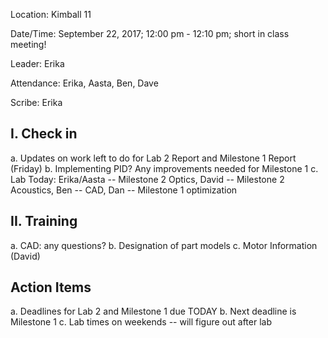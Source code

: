 Location: Kimball 11

Date/Time: September 22, 2017; 12:00 pm - 12:10 pm; short in class meeting!

Leader: Erika

Attendance: Erika, Aasta, Ben, Dave

Scribe: Erika

## I. Check in 
  a. Updates on work left to do for Lab 2 Report and Milestone 1 Report (Friday)
  b. Implementing PID? Any improvements needed for Milestone 1
  c. Lab Today: Erika/Aasta -- Milestone 2 Optics, David -- Milestone 2 Acoustics, Ben -- CAD, Dan -- Milestone 1 optimization

## II. Training
  a. CAD: any questions?
  b. Designation of part models
  c. Motor Information (David)

## Action Items
  a. Deadlines for Lab 2 and Milestone 1 due TODAY
  b.  Next deadline is Milestone 1
  c. Lab times on weekends -- will figure out after lab



